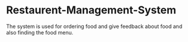 # Restaurent-Management-System
The system is used for ordering food and give feedback about food and also finding the food menu.
